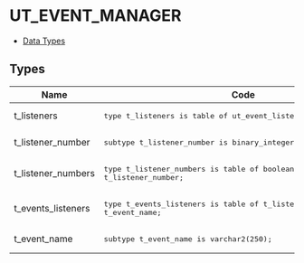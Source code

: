 # UT_EVENT_MANAGER


- [Data Types](#types)





## Types<a name="types"></a>

Name | Code | Description
--- | --- | ---
t_listeners | <pre>type t_listeners is table of ut_event_listener;</pre> | 
t_listener_number | <pre>subtype t_listener_number is binary_integer;</pre> | 
t_listener_numbers | <pre>type t_listener_numbers is table of boolean index by t_listener_number;</pre> | 
t_events_listeners | <pre>type t_events_listeners is table of t_listener_numbers index by t_event_name;</pre> | 
t_event_name | <pre>subtype t_event_name           is varchar2(250);</pre> | 










 
